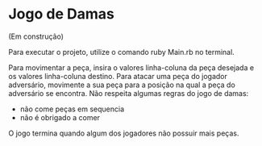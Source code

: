 # Jogo de Damas
(Em construção)

Para executar o projeto, utilize o comando ruby Main.rb no terminal.

Para movimentar a peça, insira o valores linha-coluna da peça desejada e os valores linha-coluna destino.
Para atacar uma peça do jogador adversário, movimente a sua peça para a posição na qual a peça do adversário se encontra. 
Não respeita algumas regras do jogo de damas:
  - não come peças em sequencia
  - não é obrigado a comer

O jogo termina quando algum dos jogadores não possuir mais peças.
